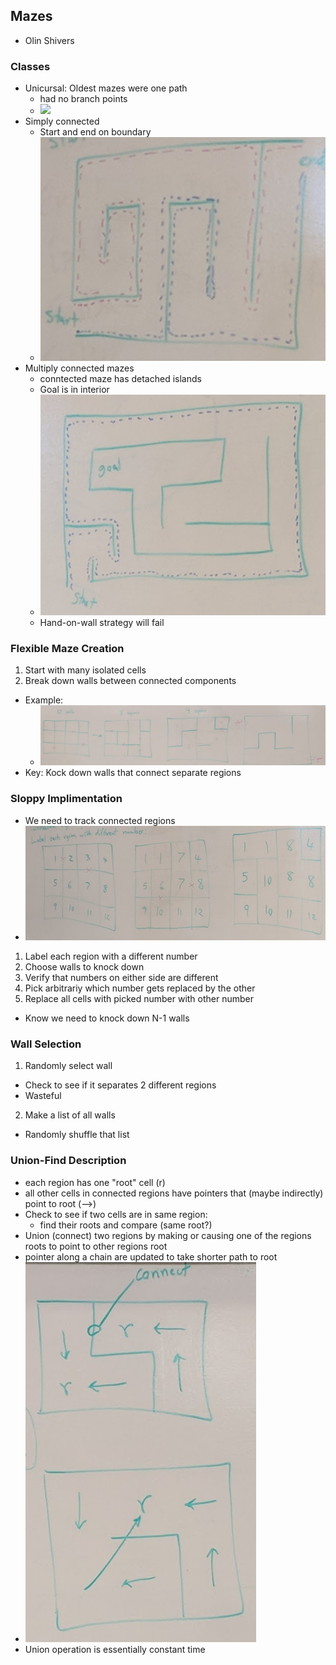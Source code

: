 ## Mazes
- Olin Shivers

### Classes
- Unicursal: Oldest mazes were one path
  - had no branch points
  - ![](https://upload.wikimedia.org/wikipedia/commons/thumb/8/85/Chakravyuha-labyrinth.svg/605px-Chakravyuha-labyrinth.svg.png)
- Simply connected
  - Start and end on boundary
  - ![](images/simplyConnected.png)
- Multiply connected mazes
  - conntected maze has detached islands
  - Goal is in interior
  - ![](images/multiplyConnected.png)
  - Hand-on-wall strategy will fail

### Flexible Maze Creation
1. Start with many isolated cells
2. Break down walls between connected components
- Example:
  - ![](images/flexibleMaze.png)
- Key: Kock down walls that connect separate regions

### Sloppy Implimentation
- We need to track connected regions
- ![](images/sloppyMaze.png)
1. Label each region with a different number
2. Choose walls to knock down
3. Verify that numbers on either side are different
4. Pick arbitrariy which number gets replaced by the other
5. Replace all cells with picked number with other number

- Know we need to knock down N-1 walls

### Wall Selection
1. Randomly select wall
  - Check to see if it separates 2 different regions
  - Wasteful
2. Make a list of all walls
  - Randomly shuffle that list

### Union-Find Description
- each region has one "root" cell (r)
- all other cells in connected regions have pointers that (maybe indirectly) point to root (-->)
- Check to see if two cells are in same region:
  - find their roots and compare (same root?)
- Union (connect) two regions by making or causing one of the regions roots to point to other regions root
- pointer along a chain are updated to take shorter path to root
- ![](images/unionMaze.png)
- Union operation is essentially constant time
